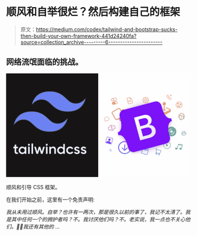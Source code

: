 # 顺风和自举很烂？然后构建自己的框架

> 原文：<https://medium.com/codex/tailwind-and-bootstrap-sucks-then-build-your-own-framework-441d24240fa?source=collection_archive---------6----------------------->

## 网络流氓面临的挑战。

![](img/26f060bdd4da475eac71cddd85e71c11.png)

顺风和引导 CSS 框架。

在我们开始之前，这里有一个免责声明:

*我从未用过顺风。自举？也许有一两次，那是很久以前的事了，我记不太清了。我是其中任何一个的拥护者吗？不。我讨厌他们吗？不。老实说，我一点也不关心他们。🤷‍♀️我还有其他的* …